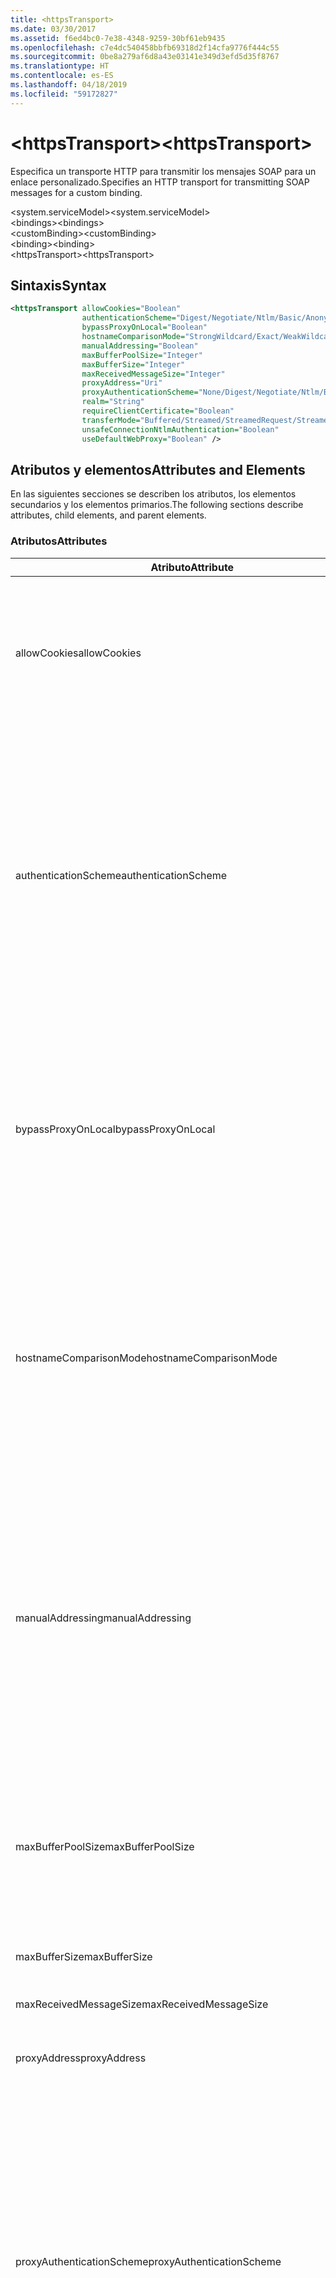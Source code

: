 ```yaml
---
title: <httpsTransport>
ms.date: 03/30/2017
ms.assetid: f6ed4bc0-7e38-4348-9259-30bf61eb9435
ms.openlocfilehash: c7e4dc540458bbfb69318d2f14cfa9776f444c55
ms.sourcegitcommit: 0be8a279af6d8a43e03141e349d3efd5d35f8767
ms.translationtype: HT
ms.contentlocale: es-ES
ms.lasthandoff: 04/18/2019
ms.locfileid: "59172827"
---
```

# <a name="httpstransport"></a><span data-ttu-id="427c2-101">\<httpsTransport></span><span class="sxs-lookup"><span data-stu-id="427c2-101">\<httpsTransport></span></span>
<span data-ttu-id="427c2-102">Especifica un transporte HTTP para transmitir los mensajes SOAP para un enlace personalizado.</span><span class="sxs-lookup"><span data-stu-id="427c2-102">Specifies an HTTP transport for transmitting SOAP messages for a custom binding.</span></span>  
  
 <span data-ttu-id="427c2-103">\<system.serviceModel></span><span class="sxs-lookup"><span data-stu-id="427c2-103">\<system.serviceModel></span></span>  
<span data-ttu-id="427c2-104">\<bindings></span><span class="sxs-lookup"><span data-stu-id="427c2-104">\<bindings></span></span>  
<span data-ttu-id="427c2-105">\<customBinding></span><span class="sxs-lookup"><span data-stu-id="427c2-105">\<customBinding></span></span>  
<span data-ttu-id="427c2-106">\<binding></span><span class="sxs-lookup"><span data-stu-id="427c2-106">\<binding></span></span>  
<span data-ttu-id="427c2-107">\<httpsTransport></span><span class="sxs-lookup"><span data-stu-id="427c2-107">\<httpsTransport></span></span>  
  
## <a name="syntax"></a><span data-ttu-id="427c2-108">Sintaxis</span><span class="sxs-lookup"><span data-stu-id="427c2-108">Syntax</span></span>  
  
```xml  
<httpsTransport allowCookies="Boolean"
                authenticationScheme="Digest/Negotiate/Ntlm/Basic/Anonymous"
                bypassProxyOnLocal="Boolean"
                hostnameComparisonMode="StrongWildcard/Exact/WeakWildcard"
                manualAddressing="Boolean"
                maxBufferPoolSize="Integer"
                maxBufferSize="Integer"
                maxReceivedMessageSize="Integer"
                proxyAddress="Uri"
                proxyAuthenticationScheme="None/Digest/Negotiate/Ntlm/Basic/Anonymous"
                realm="String"
                requireClientCertificate="Boolean"
                transferMode="Buffered/Streamed/StreamedRequest/StreamedResponse"
                unsafeConnectionNtlmAuthentication="Boolean"
                useDefaultWebProxy="Boolean" />
```  
  
## <a name="attributes-and-elements"></a><span data-ttu-id="427c2-109">Atributos y elementos</span><span class="sxs-lookup"><span data-stu-id="427c2-109">Attributes and Elements</span></span>  
 <span data-ttu-id="427c2-110">En las siguientes secciones se describen los atributos, los elementos secundarios y los elementos primarios.</span><span class="sxs-lookup"><span data-stu-id="427c2-110">The following sections describe attributes, child elements, and parent elements.</span></span>  
  
### <a name="attributes"></a><span data-ttu-id="427c2-111">Atributos</span><span class="sxs-lookup"><span data-stu-id="427c2-111">Attributes</span></span>  
  
|<span data-ttu-id="427c2-112">Atributo</span><span class="sxs-lookup"><span data-stu-id="427c2-112">Attribute</span></span>|<span data-ttu-id="427c2-113">Descripción</span><span class="sxs-lookup"><span data-stu-id="427c2-113">Description</span></span>|  
|---------------|-----------------|  
|<span data-ttu-id="427c2-114">allowCookies</span><span class="sxs-lookup"><span data-stu-id="427c2-114">allowCookies</span></span>|<span data-ttu-id="427c2-115">Un valor booleano que especifica si el cliente acepta las cookies y las propaga en solicitudes futuras.</span><span class="sxs-lookup"><span data-stu-id="427c2-115">A Boolean value that specifies whether the client accepts cookies and propagates them on future requests.</span></span> <span data-ttu-id="427c2-116">De manera predeterminada, es `false`.</span><span class="sxs-lookup"><span data-stu-id="427c2-116">The default is `false`.</span></span><br /><br /> <span data-ttu-id="427c2-117">Puede usar este atributo al interactuar con los servicios Web ASMX que utilizan cookies.</span><span class="sxs-lookup"><span data-stu-id="427c2-117">You can use this attribute when you interact with ASMX Web services that use cookies.</span></span> <span data-ttu-id="427c2-118">De esta manera, puede estar seguro de que las cookies devueltas del servidor se copian automáticamente en todas las solicitudes de cliente futuras para ese servicio.</span><span class="sxs-lookup"><span data-stu-id="427c2-118">In this way, you can be sure that the cookies returned from the server are automatically copied to all future client requests for that service.</span></span>|  
|<span data-ttu-id="427c2-119">authenticationScheme</span><span class="sxs-lookup"><span data-stu-id="427c2-119">authenticationScheme</span></span>|<span data-ttu-id="427c2-120">Especifica el protocolo utilizado para autenticar solicitudes de cliente que son procesadas por un agente de escucha HTTP.</span><span class="sxs-lookup"><span data-stu-id="427c2-120">Specifies the protocol used to authenticate client requests being processed by an HTTP listener.</span></span> <span data-ttu-id="427c2-121">Los valores válidos son los siguientes:</span><span class="sxs-lookup"><span data-stu-id="427c2-121">Valid values include the following:</span></span><br /><br /> <span data-ttu-id="427c2-122">-Digest: Especifica la autenticación implícita.</span><span class="sxs-lookup"><span data-stu-id="427c2-122">-   Digest: Specifies digest authentication.</span></span><br /><span data-ttu-id="427c2-123">-Negotiate: Negocia con el cliente para determinar el esquema de autenticación.</span><span class="sxs-lookup"><span data-stu-id="427c2-123">-   Negotiate: Negotiates with the client to determine the authentication scheme.</span></span> <span data-ttu-id="427c2-124">Si cliente y el servidor son compatibles con Kerberos, se utiliza; de lo contrario, se utiliza NTLM.</span><span class="sxs-lookup"><span data-stu-id="427c2-124">If both client and server support Kerberos, it is used; otherwise, NTLM is used.</span></span><br /><span data-ttu-id="427c2-125">-Ntlm: Especifica la autenticación de NTLM.</span><span class="sxs-lookup"><span data-stu-id="427c2-125">-   Ntlm: Specifies NTLM authentication.</span></span><br /><span data-ttu-id="427c2-126">-Básicas: Especifica la autenticación básica.</span><span class="sxs-lookup"><span data-stu-id="427c2-126">-   Basic: Specifies basic authentication.</span></span><br /><span data-ttu-id="427c2-127">-Anónimo: Especifica la autenticación anónima.</span><span class="sxs-lookup"><span data-stu-id="427c2-127">-   Anonymous: Specifies anonymous authentication.</span></span><br /><br /> <span data-ttu-id="427c2-128">El valor predeterminado es Anonymous.</span><span class="sxs-lookup"><span data-stu-id="427c2-128">The default is Anonymous.</span></span> <span data-ttu-id="427c2-129">Este atributo es del tipo <xref:System.Net.AuthenticationSchemes>.</span><span class="sxs-lookup"><span data-stu-id="427c2-129">This attribute is of type <xref:System.Net.AuthenticationSchemes>.</span></span> <span data-ttu-id="427c2-130">Se puede establecer este atributo sólo una vez.</span><span class="sxs-lookup"><span data-stu-id="427c2-130">This attribute can only be set once.</span></span>|  
|<span data-ttu-id="427c2-131">bypassProxyOnLocal</span><span class="sxs-lookup"><span data-stu-id="427c2-131">bypassProxyOnLocal</span></span>|<span data-ttu-id="427c2-132">Valor de tipo booleano que indica si se omitirá el servidor proxy para las direcciones locales.</span><span class="sxs-lookup"><span data-stu-id="427c2-132">A Boolean value that indicates whether to bypass the proxy server for local addresses.</span></span> <span data-ttu-id="427c2-133">De manera predeterminada, es `false`.</span><span class="sxs-lookup"><span data-stu-id="427c2-133">The default is `false`.</span></span><br /><br /> <span data-ttu-id="427c2-134">Una dirección local es la que está en la LAN local o intranet.</span><span class="sxs-lookup"><span data-stu-id="427c2-134">A local address is one that is on the local LAN or intranet.</span></span><br /><br /> <span data-ttu-id="427c2-135">Windows Communication Foundation (WCF) siempre omite el proxy si la dirección del servicio comienza con `http://localhost`.</span><span class="sxs-lookup"><span data-stu-id="427c2-135">Windows Communication Foundation (WCF) always ignores the proxy if the service address begins with `http://localhost`.</span></span><br /><br /> <span data-ttu-id="427c2-136">Debería utilizar el nombre del host en lugar del localhost si desea que los clientes pasen por un proxy al comunicarse con los servicios en el mismo equipo.</span><span class="sxs-lookup"><span data-stu-id="427c2-136">You should use the host name rather than localhost if you want clients to go through a proxy when talking to services on the same machine.</span></span>|  
|<span data-ttu-id="427c2-137">hostnameComparisonMode</span><span class="sxs-lookup"><span data-stu-id="427c2-137">hostnameComparisonMode</span></span>|<span data-ttu-id="427c2-138">Especifica el modo de comparación de nombres de host HTTP usado para analizar los URI.</span><span class="sxs-lookup"><span data-stu-id="427c2-138">Specifies the HTTP hostname comparison mode used to parse URIs.</span></span> <span data-ttu-id="427c2-139">Los valores válidos son</span><span class="sxs-lookup"><span data-stu-id="427c2-139">Valid values are,</span></span><br /><br /> <span data-ttu-id="427c2-140">-StrongWildcard: ("+") coincide con todos los posibles nombres de host en el contexto de esquema especificado, puerto y URI relativo.</span><span class="sxs-lookup"><span data-stu-id="427c2-140">-   StrongWildcard: ("+") matches all possible hostnames in the context of the specified scheme, port and relative URI.</span></span><br /><span data-ttu-id="427c2-141">-Exact: ningún carácter comodín</span><span class="sxs-lookup"><span data-stu-id="427c2-141">-   Exact: no wildcards</span></span><br /><span data-ttu-id="427c2-142">-WeakWildcard: ("\*") coincide con el nombre de host de todas las posibles en el contexto de esquema especificado, puerto y URI relativo con los que no han coincidido explícitamente o a través del mecanismo de carácter comodín seguro.</span><span class="sxs-lookup"><span data-stu-id="427c2-142">-   WeakWildcard: ("\*") matches all possible hostname in the context of the specified scheme, port and relative UIR that have not been matched explicitly or through the strong wildcard mechanism.</span></span><br /><br /> <span data-ttu-id="427c2-143">El valor predeterminado es StrongWildcard.</span><span class="sxs-lookup"><span data-stu-id="427c2-143">The default is StrongWildcard.</span></span> <span data-ttu-id="427c2-144">Este atributo es del tipo `System.ServiceModel.HostnameComparison`.</span><span class="sxs-lookup"><span data-stu-id="427c2-144">This attribute is of type `System.ServiceModel.HostnameComparison`.</span></span>|  
|<span data-ttu-id="427c2-145">manualAddressing</span><span class="sxs-lookup"><span data-stu-id="427c2-145">manualAddressing</span></span>|<span data-ttu-id="427c2-146">Un valor booleano que permite al usuario tomar el control del direccionamiento del mensaje.</span><span class="sxs-lookup"><span data-stu-id="427c2-146">A Boolean value that enables the user to take control of message addressing.</span></span> <span data-ttu-id="427c2-147">Esta propiedad normalmente se usa en escenarios del enrutador, donde la aplicación determina a cuál de los destinos va a enviar un mensaje.</span><span class="sxs-lookup"><span data-stu-id="427c2-147">This property is usually used in router scenarios, where the application determines which one of several destinations to send a message to.</span></span><br /><br /> <span data-ttu-id="427c2-148">Si se establece en `true`, el canal supone que el mensaje ya se ha direccionado y no le agrega ninguna información adicional.</span><span class="sxs-lookup"><span data-stu-id="427c2-148">When set to `true`, the channel assumes the message has already been addressed and does not add any additional information to it.</span></span> <span data-ttu-id="427c2-149">El usuario puede direccionar a continuación individualmente cada mensaje.</span><span class="sxs-lookup"><span data-stu-id="427c2-149">The user can then address every message individually.</span></span><br /><br /> <span data-ttu-id="427c2-150">Cuando se establece en `false`, la Windows Communication Foundation predeterminada (WCF) que direcciona el mecanismo crea automáticamente las direcciones para todos los mensajes.</span><span class="sxs-lookup"><span data-stu-id="427c2-150">When set to `false`, the default Windows Communication Foundation (WCF) addressing mechanism automatically creates addresses for all messages.</span></span><br /><br /> <span data-ttu-id="427c2-151">De manera predeterminada, es `false`.</span><span class="sxs-lookup"><span data-stu-id="427c2-151">The default is `false`.</span></span>|  
|<span data-ttu-id="427c2-152">maxBufferPoolSize</span><span class="sxs-lookup"><span data-stu-id="427c2-152">maxBufferPoolSize</span></span>|<span data-ttu-id="427c2-153">Un entero positivo que especifica el tamaño máximo del grupo de búferes.</span><span class="sxs-lookup"><span data-stu-id="427c2-153">A positive integer that specifies the maximum size of the buffer pool.</span></span> <span data-ttu-id="427c2-154">El valor predeterminado es 524288.</span><span class="sxs-lookup"><span data-stu-id="427c2-154">The default is 524288.</span></span><br /><br /> <span data-ttu-id="427c2-155">Muchas partes de los búferes de uso WCF.</span><span class="sxs-lookup"><span data-stu-id="427c2-155">Many parts of WCF use buffers.</span></span> <span data-ttu-id="427c2-156">Crear y destruir búferes cada vez que se usan es caro, y la recolección de elementos no utilizados para los búferes también es cara.</span><span class="sxs-lookup"><span data-stu-id="427c2-156">Creating and destroying buffers each time they are used is expensive, and garbage collection for buffers is also expensive.</span></span> <span data-ttu-id="427c2-157">Con grupos de búferes, puede tomar un búfer del grupo, usarlo y devolverlo al grupo una vez haya terminado.</span><span class="sxs-lookup"><span data-stu-id="427c2-157">With buffer pools, you can take a buffer from the pool, use it, and return it to the pool once you are done.</span></span> <span data-ttu-id="427c2-158">Así se evita la sobrecarga al crear y destruir búferes.</span><span class="sxs-lookup"><span data-stu-id="427c2-158">Thus the overhead in creating and destroying buffers is avoided.</span></span>|  
|<span data-ttu-id="427c2-159">maxBufferSize</span><span class="sxs-lookup"><span data-stu-id="427c2-159">maxBufferSize</span></span>|<span data-ttu-id="427c2-160">Un entero positivo que especifica el tamaño máximo del búfer.</span><span class="sxs-lookup"><span data-stu-id="427c2-160">A positive integer that specifies the maximum size of the buffer.</span></span> <span data-ttu-id="427c2-161">El valor predeterminado es 524288.</span><span class="sxs-lookup"><span data-stu-id="427c2-161">The default is 524288</span></span>|  
|<span data-ttu-id="427c2-162">maxReceivedMessageSize</span><span class="sxs-lookup"><span data-stu-id="427c2-162">maxReceivedMessageSize</span></span>|<span data-ttu-id="427c2-163">Un entero positivo que especifica el tamaño del mensaje permitido máximo que se puede recibir.</span><span class="sxs-lookup"><span data-stu-id="427c2-163">A positive integer that specifies the maximum allowable message size that can be received.</span></span> <span data-ttu-id="427c2-164">El valor predeterminado es 65536.</span><span class="sxs-lookup"><span data-stu-id="427c2-164">The default is 65536.</span></span>|  
|<span data-ttu-id="427c2-165">proxyAddress</span><span class="sxs-lookup"><span data-stu-id="427c2-165">proxyAddress</span></span>|<span data-ttu-id="427c2-166">Un URI que especifica la dirección del proxy HTTP.</span><span class="sxs-lookup"><span data-stu-id="427c2-166">A URI that specifies the address of the HTTP proxy.</span></span> <span data-ttu-id="427c2-167">Si `useSystemWebProxy` es `true`, este valor debe ser `null`.</span><span class="sxs-lookup"><span data-stu-id="427c2-167">If `useSystemWebProxy` is `true`, this setting must be `null`.</span></span> <span data-ttu-id="427c2-168">De manera predeterminada, es `null`.</span><span class="sxs-lookup"><span data-stu-id="427c2-168">The default is `null`.</span></span>|  
|<span data-ttu-id="427c2-169">proxyAuthenticationScheme</span><span class="sxs-lookup"><span data-stu-id="427c2-169">proxyAuthenticationScheme</span></span>|<span data-ttu-id="427c2-170">Especifica el protocolo utilizado para autenticar solicitudes de cliente que son procesadas por un proxy HTTP.</span><span class="sxs-lookup"><span data-stu-id="427c2-170">Specifies the protocol used for authenticating client requests being processed by an HTTP proxy.</span></span> <span data-ttu-id="427c2-171">Los valores válidos son los siguientes:</span><span class="sxs-lookup"><span data-stu-id="427c2-171">Valid values include the following:</span></span><br /><br /> <span data-ttu-id="427c2-172">-None: Se realiza ninguna autenticación.</span><span class="sxs-lookup"><span data-stu-id="427c2-172">-   None: No authentication is performed.</span></span><br /><span data-ttu-id="427c2-173">-Digest: Especifica la autenticación implícita.</span><span class="sxs-lookup"><span data-stu-id="427c2-173">-   Digest: Specifies digest authentication.</span></span><br /><span data-ttu-id="427c2-174">-Negotiate: Negocia con el cliente para determinar el esquema de autenticación.</span><span class="sxs-lookup"><span data-stu-id="427c2-174">-   Negotiate: Negotiates with the client to determine the authentication scheme.</span></span> <span data-ttu-id="427c2-175">Si cliente y el servidor son compatibles con Kerberos, se utiliza; de lo contrario, se utiliza NTLM.</span><span class="sxs-lookup"><span data-stu-id="427c2-175">If both client and server support Kerberos, it is used; otherwise, NTLM is used.</span></span><br /><span data-ttu-id="427c2-176">-Ntlm: Especifica la autenticación de NTLM.</span><span class="sxs-lookup"><span data-stu-id="427c2-176">-   Ntlm: Specifies NTLM authentication.</span></span><br /><span data-ttu-id="427c2-177">-Básicas: Especifica la autenticación básica.</span><span class="sxs-lookup"><span data-stu-id="427c2-177">-   Basic: Specifies basic authentication.</span></span><br /><span data-ttu-id="427c2-178">-Anónimo: Especifica la autenticación anónima.</span><span class="sxs-lookup"><span data-stu-id="427c2-178">-   Anonymous: Specifies anonymous authentication.</span></span><br /><br /> <span data-ttu-id="427c2-179">El valor predeterminado es Anonymous.</span><span class="sxs-lookup"><span data-stu-id="427c2-179">The default is Anonymous.</span></span> <span data-ttu-id="427c2-180">Este atributo es del tipo <xref:System.Net.AuthenticationSchemes>.</span><span class="sxs-lookup"><span data-stu-id="427c2-180">This attribute is of type <xref:System.Net.AuthenticationSchemes>.</span></span> <span data-ttu-id="427c2-181">Tenga en cuenta que <xref:System.Net.AuthenticationSchemes.IntegratedWindowsAuthentication?displayProperty=nameWithType> no se admite.</span><span class="sxs-lookup"><span data-stu-id="427c2-181">Note that <xref:System.Net.AuthenticationSchemes.IntegratedWindowsAuthentication?displayProperty=nameWithType> is not supported.</span></span>|  
|<span data-ttu-id="427c2-182">realm</span><span class="sxs-lookup"><span data-stu-id="427c2-182">realm</span></span>|<span data-ttu-id="427c2-183">Una cadena que especifica el dominio kerberos que se utilizará en el proxy/servidor.</span><span class="sxs-lookup"><span data-stu-id="427c2-183">A string that specifies the realm to use on the proxy/server.</span></span> <span data-ttu-id="427c2-184">El valor predeterminado es una cadena vacía.</span><span class="sxs-lookup"><span data-stu-id="427c2-184">The default is an empty string.</span></span><br /><br /> <span data-ttu-id="427c2-185">Los servidores usan los dominios para particionar recursos protegidos.</span><span class="sxs-lookup"><span data-stu-id="427c2-185">Servers use realms to partition protected resources.</span></span> <span data-ttu-id="427c2-186">Cada partición puede tener su propio esquema de autenticación y/o base de datos de autorización.</span><span class="sxs-lookup"><span data-stu-id="427c2-186">Each partition can have its own authentication scheme and/or authorization database.</span></span> <span data-ttu-id="427c2-187">Los dominios sólo se utilizan para la autenticación básica e implícita.</span><span class="sxs-lookup"><span data-stu-id="427c2-187">Realms are used only for basic and digest authentication.</span></span> <span data-ttu-id="427c2-188">Cuando un cliente se autentica correctamente, la autenticación es válida para todos los recursos de un dominio kerberos determinado.</span><span class="sxs-lookup"><span data-stu-id="427c2-188">After a client successfully authenticates, the authentication is valid for all resources in a given realm.</span></span> <span data-ttu-id="427c2-189">Para obtener una descripción detallada de dominios Kerberos, consulte RFC 2617 en el [sitio Web IETF](https://www.ietf.org).</span><span class="sxs-lookup"><span data-stu-id="427c2-189">For a detailed description of realms, see RFC 2617 at the [IETF website](https://www.ietf.org).</span></span>|  
|<span data-ttu-id="427c2-190">requireClientCertificate</span><span class="sxs-lookup"><span data-stu-id="427c2-190">requireClientCertificate</span></span>|<span data-ttu-id="427c2-191">Un valor booleano que especifica si el servidor necesita que el cliente proporcione un certificado de cliente como parte del protocolo de enlace HTTPS.</span><span class="sxs-lookup"><span data-stu-id="427c2-191">A Boolean value that specifies if the server requires the client to provide a client certificate as part of the HTTPS handshake.</span></span> <span data-ttu-id="427c2-192">De manera predeterminada, es `false`.</span><span class="sxs-lookup"><span data-stu-id="427c2-192">The default is `false`.</span></span>|  
|<span data-ttu-id="427c2-193">transferMode</span><span class="sxs-lookup"><span data-stu-id="427c2-193">transferMode</span></span>|<span data-ttu-id="427c2-194">Especifica si los mensajes se almacenan en búfer, se transmiten o si son una solicitud o una respuesta.</span><span class="sxs-lookup"><span data-stu-id="427c2-194">Specifies whether messages are buffered or streamed or a request or response.</span></span> <span data-ttu-id="427c2-195">Los valores válidos son los siguientes:</span><span class="sxs-lookup"><span data-stu-id="427c2-195">Valid values include the following:</span></span><br /><br /> <span data-ttu-id="427c2-196">-En el búfer: Se almacenan en búfer los mensajes de solicitud y respuesta.</span><span class="sxs-lookup"><span data-stu-id="427c2-196">-   Buffered: The request and response messages are buffered.</span></span><br /><span data-ttu-id="427c2-197">-Transmite por secuencias: Se transmiten los mensajes de solicitud y respuesta.</span><span class="sxs-lookup"><span data-stu-id="427c2-197">-   Streamed: The request and response messages are streamed.</span></span><br /><span data-ttu-id="427c2-198">-   StreamedRequest: Se transmite el mensaje de solicitud y se almacena en búfer el mensaje de respuesta.</span><span class="sxs-lookup"><span data-stu-id="427c2-198">-   StreamedRequest: The request message is streamed and the response message is buffered.</span></span><br /><span data-ttu-id="427c2-199">-   StreamedResponse: Se almacena en búfer el mensaje de solicitud y se transmite el mensaje de respuesta.</span><span class="sxs-lookup"><span data-stu-id="427c2-199">-   StreamedResponse: The request message is buffered and the response message is streamed.</span></span><br /><br /> <span data-ttu-id="427c2-200">El valor predeterminado es Buffered.</span><span class="sxs-lookup"><span data-stu-id="427c2-200">The default is Buffered.</span></span> <span data-ttu-id="427c2-201">Este atributo es del tipo <xref:System.ServiceModel.TransferMode>.</span><span class="sxs-lookup"><span data-stu-id="427c2-201">This attribute is of type <xref:System.ServiceModel.TransferMode>.</span></span>|  
|<span data-ttu-id="427c2-202">unsafeConnectionNtlmAuthentication</span><span class="sxs-lookup"><span data-stu-id="427c2-202">unsafeConnectionNtlmAuthentication</span></span>|<span data-ttu-id="427c2-203">Un valor booleano que especifica si la conexión compartida no segura está habilitada en el servidor.</span><span class="sxs-lookup"><span data-stu-id="427c2-203">A Boolean value that specifies whether Unsafe Connection Sharing is enabled on the server.</span></span> <span data-ttu-id="427c2-204">De manera predeterminada, es `false`.</span><span class="sxs-lookup"><span data-stu-id="427c2-204">The default is `false`.</span></span> <span data-ttu-id="427c2-205">Si está habilitado, la autenticación NTLM se realiza una vez en cada conexión TCP.</span><span class="sxs-lookup"><span data-stu-id="427c2-205">If enabled, NTLM authentication is performed once on each TCP connection.</span></span>|  
|<span data-ttu-id="427c2-206">useDefaultWebProxy</span><span class="sxs-lookup"><span data-stu-id="427c2-206">useDefaultWebProxy</span></span>|<span data-ttu-id="427c2-207">Un valor que especifica si se utiliza la configuración del proxy del equipo en lugar de la configuración específica del usuario.</span><span class="sxs-lookup"><span data-stu-id="427c2-207">A Boolean value that specifies whether the machine-wide proxy settings are used rather than the user specific settings.</span></span> <span data-ttu-id="427c2-208">De manera predeterminada, es `true`.</span><span class="sxs-lookup"><span data-stu-id="427c2-208">The default is `true`.</span></span>|  
  
### <a name="child-elements"></a><span data-ttu-id="427c2-209">Elementos secundarios</span><span class="sxs-lookup"><span data-stu-id="427c2-209">Child Elements</span></span>  
 <span data-ttu-id="427c2-210">Ninguno.</span><span class="sxs-lookup"><span data-stu-id="427c2-210">None.</span></span>  
  
### <a name="parent-elements"></a><span data-ttu-id="427c2-211">Elementos primarios</span><span class="sxs-lookup"><span data-stu-id="427c2-211">Parent Elements</span></span>  
  
|<span data-ttu-id="427c2-212">Elemento</span><span class="sxs-lookup"><span data-stu-id="427c2-212">Element</span></span>|<span data-ttu-id="427c2-213">Descripción</span><span class="sxs-lookup"><span data-stu-id="427c2-213">Description</span></span>|  
|-------------|-----------------|  
|[<span data-ttu-id="427c2-214">\<binding></span><span class="sxs-lookup"><span data-stu-id="427c2-214">\<binding></span></span>](../../../../../docs/framework/misc/binding.md)|<span data-ttu-id="427c2-215">Define todas las funcionalidades de enlace del enlace personalizado.</span><span class="sxs-lookup"><span data-stu-id="427c2-215">Defines all binding capabilities of the custom binding.</span></span>|  
  
## <a name="remarks"></a><span data-ttu-id="427c2-216">Comentarios</span><span class="sxs-lookup"><span data-stu-id="427c2-216">Remarks</span></span>  
 <span data-ttu-id="427c2-217">El elemento `httpsTransport` es el punto inicial para crear un enlace personalizado que implementa el protocolo de transporte HTTPS.</span><span class="sxs-lookup"><span data-stu-id="427c2-217">The `httpsTransport` element is the starting point for creating a custom binding that implements the HTTPS transport protocol.</span></span> <span data-ttu-id="427c2-218">HTTPS es el transporte primario utilizado para fines de interoperabilidad segura.</span><span class="sxs-lookup"><span data-stu-id="427c2-218">HTTPS is the primary transport used for secure interoperability purposes.</span></span> <span data-ttu-id="427c2-219">Se admite HTTPS mediante Windows Communication Foundation (WCF) para garantizar la interoperabilidad con otras pilas de servicios Web.</span><span class="sxs-lookup"><span data-stu-id="427c2-219">HTTPS is supported by the Windows Communication Foundation (WCF) to ensure interoperability with other Web services stacks.</span></span>  
  
## <a name="see-also"></a><span data-ttu-id="427c2-220">Vea también</span><span class="sxs-lookup"><span data-stu-id="427c2-220">See also</span></span>

- <xref:System.ServiceModel.Configuration.HttpsTransportElement>
- <xref:System.ServiceModel.Channels.HttpsTransportBindingElement>
- <xref:System.ServiceModel.Channels.TransportBindingElement>
- <xref:System.ServiceModel.Channels.CustomBinding>
- [<span data-ttu-id="427c2-221">Transportes</span><span class="sxs-lookup"><span data-stu-id="427c2-221">Transports</span></span>](../../../../../docs/framework/wcf/feature-details/transports.md)
- [<span data-ttu-id="427c2-222">Elección del transporte</span><span class="sxs-lookup"><span data-stu-id="427c2-222">Choosing a Transport</span></span>](../../../../../docs/framework/wcf/feature-details/choosing-a-transport.md)
- [<span data-ttu-id="427c2-223">Enlaces</span><span class="sxs-lookup"><span data-stu-id="427c2-223">Bindings</span></span>](../../../../../docs/framework/wcf/bindings.md)
- [<span data-ttu-id="427c2-224">Extensión de enlaces</span><span class="sxs-lookup"><span data-stu-id="427c2-224">Extending Bindings</span></span>](../../../../../docs/framework/wcf/extending/extending-bindings.md)
- [<span data-ttu-id="427c2-225">Enlaces personalizados</span><span class="sxs-lookup"><span data-stu-id="427c2-225">Custom Bindings</span></span>](../../../../../docs/framework/wcf/extending/custom-bindings.md)
- [<span data-ttu-id="427c2-226">\<customBinding></span><span class="sxs-lookup"><span data-stu-id="427c2-226">\<customBinding></span></span>](../../../../../docs/framework/configure-apps/file-schema/wcf/custombinding.md)
